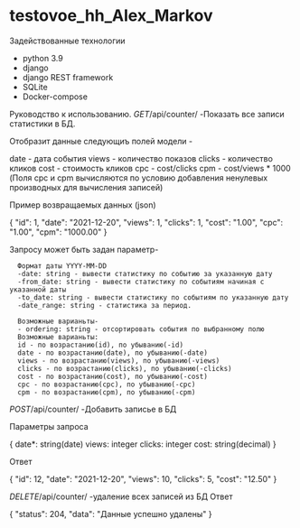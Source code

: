 # testovoe_hh_Alex_Markov
Задействованные технологии
- python 3.9
- django
- django REST framework
- SQLite
- Docker-compose

Руководство к использованию.
*GET*/api/counter/   -Показать все записи статистики в БД.

Отобразит данные следующиъ полей модели - 

date - дата события
views - количество показов 
clicks - количество кликов 
cost - стоимость кликов 
cpc - cost/clicks 
cpm - cost/views * 1000 
(Поля cpc и cpm вычисляются по условию добавления ненулевых производных для вычисления записей)

Пример возвращаемых данных (json)

{
    "id": 1,
    "date": "2021-12-20",
    "views": 1,
    "clicks": 1,
    "cost": "1.00",
    "cpc": "1.00",
    "cpm": "1000.00"
}


Запросу может быть задан параметр-

      Формат даты YYYY-MM-DD
      -date: string - вывести статистику по событию за указанную дату
      -from_date: string - вывести статистику по событиям начиная с указанной даты
      -to_date: string - вывести статистику по событиям по указанную дату
      -date_range: string - статистика за период. 
      
      Возможные варианьты-
      - ordering: string - отсортировать события по выбранному полю
      Возможные варианьты:
      id - по возрастанию(id), по убыванию(-id)
      date - по возрастанию(date), по убыванию(-date) 
      views - по возрастанию(views), по убыванию(-views) 
      clicks - по возрастанию(clicks), по убыванию(-clicks) 
      cost - по возрастанию(cost), по убыванию(-cost) 
      cpc - по возрастанию(cpc), по убыванию(-cpc) 
      cpm - по возрастанию(cpm), по убыванию(-cpm) 

*POST*/api/counter/   -Добавить записье в БД

Параметры запроса

{
date*: string(date)
views: integer
clicks:	integer
cost:	string(decimal)
}

Ответ

{
    "id": 12,
    "date": "2021-12-20",
    "views": 10,
    "clicks": 5,
    "cost": "12.50"
}

*DELETE*/api/сounter/   -удаление всех записей из БД
Ответ

{
    "status": 204,
    "data": "Данные успешно удалены"
}



